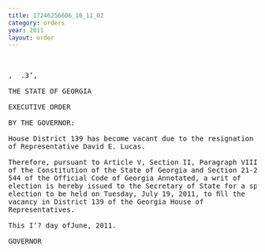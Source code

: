 ```yaml
---
title: 17246256606_10_11_02
category: orders
year: 2011
layout: order
---
```


<pre> 

,  .3’,

THE STATE OF GEORGIA

EXECUTIVE ORDER

BY THE GOVERNOR:

House District 139 has become vacant due to the resignation
of Representative David E. Lucas.

Therefore, pursuant to Article V, Section II, Paragraph VIII
of the Constitution of the State of Georgia and Section 21-2-
544 of the Official Code of Georgia Annotated, a writ of
election is hereby issued to the Secretary of State for a special
election to be held on Tuesday, July 19, 2011, to ﬁll the
vacancy in District 139 of the Georgia House of
Representatives.

This I‘? day ofJune, 2011.

GOVERNOR

</pre>
